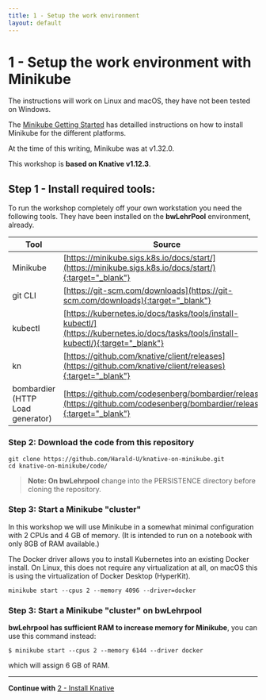 ```yaml
---
title: 1 - Setup the work environment
layout: default
---
```


# 1 - Setup the work environment with Minikube

The instructions will work on Linux and macOS, they have not been tested on Windows.

The [Minikube Getting Started](https://minikube.sigs.k8s.io/docs/start/) has detailled instructions on how to install Minikube for the different platforms. 

At the time of this writing, Minikube was at v1.32.0. 

This workshop is **based on Knative v1.12.3**.

## Step 1 - Install required tools:

To run the workshop completely off your own workstation you need the following tools. They have been installed on the **bwLehrPool** environment, already.

Tool  |Source       
----------------|----
Minikube|[https://minikube.sigs.k8s.io/docs/start/](https://minikube.sigs.k8s.io/docs/start/){:target="_blank"}
git CLI|[https://git-scm.com/downloads](https://git-scm.com/downloads){:target="_blank"} 
kubectl|[https://kubernetes.io/docs/tasks/tools/install-kubectl/](https://kubernetes.io/docs/tasks/tools/install-kubectl/){:target="_blank"}
kn|[https://github.com/knative/client/releases](https://github.com/knative/client/releases){:target="_blank"}
bombardier (HTTP Load generator)|[https://github.com/codesenberg/bombardier/releases](https://github.com/codesenberg/bombardier/releases){:target="_blank"}

### Step 2: Download the code from this repository

```
git clone https://github.com/Harald-U/knative-on-minikube.git
cd knative-on-minikube/code/
```
> **Note: On bwLehrpool** change into the PERSISTENCE directory before cloning the repository.


### Step 3: Start a Minikube "cluster"

In this workshop we will use Minikube in a somewhat minimal configuration with 2 CPUs and 4 GB of memory. (It is intended to run on a notebook with only 8GB of RAM available.)

The Docker driver allows you to install Kubernetes into an existing Docker install. On Linux, this does not require any virtualization at all, on macOS this is using the virtualization of Docker Desktop (HyperKit). 

```
minikube start --cpus 2 --memory 4096 --driver=docker
```

### Step 3: Start a Minikube "cluster" on bwLehrpool

<!-- There may be a "leftover" (and damaged) Minikube instance that was present when the VMware image for the Linux environment was built.  This may cause problems. Enter the following command before you start this workshop:

```
$ minikube delete
```

Output will be most likely something like this:

```
🔥  minikube" in docker wird gelöscht...
🔥  /home/student/.minikube/machines/minikube wird entfernt...
💀  Removed all traces of the "minikube" cluster.
```

Please be aware that this command will delete any existing Minikube cluster! -->

**bwLehrpool has sufficient RAM to increase memory for Minikube**, you can use this command instead:

```
$ minikube start --cpus 2 --memory 6144 --driver docker
```

which will assign 6 GB of RAM.

---

**Continue with** [2 - Install Knative](../workshop/2-InstallKnative)
